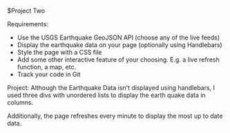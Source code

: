 
$Project Two

Requirements:
- Use the USGS Earthquake GeoJSON API (choose any of the live feeds)
- Display the earthquake data on your page (optionally using Handlebars)
- Style the page with a CSS file
- Add some other interactive feature of your choosing. E.g. a live refresh function, a map, etc.
- Track your code in Git

Project:
Although the Earthquake Data isn't displayed using handlebars, I used three divs with unordered lists to display the earth quake data in columns. 

Additionally, the page refreshes every minute to display the most up to date data. 

